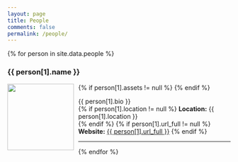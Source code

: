 ```yaml
---
layout: page
title: People
comments: false
permalink: /people/
---
```


<head>
<style> 
img {
}
  .left {
    float: left;
    padding: 0 10px 0 0;}
  }
</style>
</head>

<div id="people">
{% for person in site.data.people %}
<h3 id="{{ username }}">{{ person[1].name }}</h3>
  {% if person[1].assets != null %}
    <img src="{{ person[1].assets }}" width="150" height="150" class="left"/>
  {% endif %}
  <p align="left">
    {{ person[1].bio }}<br/>
    {% if person[1].location != null %}
      <strong>Location:</strong> {{ person[1].location }}<br/>
    {% endif %}
    {% if person[1].url_full != null %}
      <strong>Website:</strong> <a href="{{ person[1].url_full }}">{{ person[1].url_full }}</a>
    {% endif %}
  </p>
<hr>
{% endfor %}
</div>
